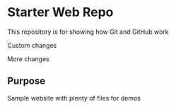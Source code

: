 # Starter Web Repo

This repository is for showing how Git and GitHub work

Custom changes

More changes

## Purpose

Sample website with plenty of files for demos
